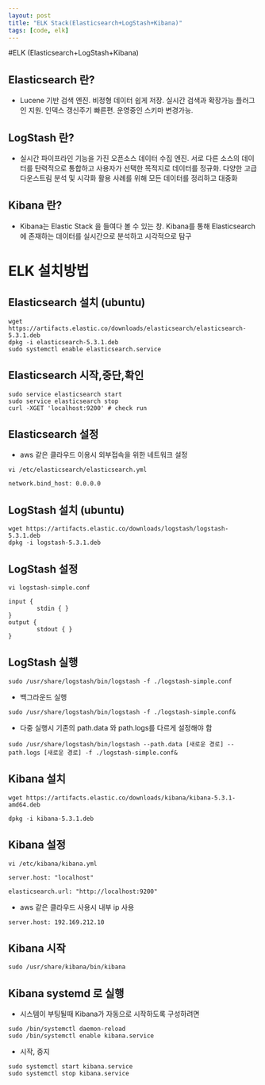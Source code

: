 ```yaml
---
layout: post
title: "ELK Stack(Elasticsearch+LogStash+Kibana)"
tags: [code, elk]
---
```


#ELK (Elasticsearch+LogStash+Kibana)

## Elasticsearch 란?
* Lucene 기반 검색 엔진. 비정형 데이터 쉽게 저장. 실시간 검색과 확장가능 플러그인 지원. 인덱스 갱신주기 빠른편. 운영중인 스키마 변경가능.

## LogStash 란?
* 실시간 파이프라인 기능을 가진 오픈소스 데이터 수집 엔진. 서로 다른 소스의 데이터를 탄력적으로 통합하고 사용자가 선택한 목적지로 데이터를 정규화. 다양한 고급 다운스트림 분석 및 시각화 활용 사례를 위해 모든 데이터를 정리하고 대중화

## Kibana 란?
* Kibana는 Elastic Stack 을 들여다 볼 수 있는 창. Kibana를 통해 Elasticsearch에 존재하는 데이터를 실시간으로 분석하고 시각적으로 탐구


# ELK 설치방법

## Elasticsearch 설치 (ubuntu)


```
wget https://artifacts.elastic.co/downloads/elasticsearch/elasticsearch-5.3.1.deb
dpkg -i elasticsearch-5.3.1.deb
sudo systemctl enable elasticsearch.service
```

## Elasticsearch 시작,중단,확인

```
sudo service elasticsearch start
sudo service elasticsearch stop
curl -XGET 'localhost:9200' # check run
```

## Elasticsearch 설정

* aws 같은 클라우드 이용시 외부접속을 위한 네트워크 설정

```
vi /etc/elasticsearch/elasticsearch.yml

network.bind_host: 0.0.0.0
```

## LogStash 설치 (ubuntu)

```
wget https://artifacts.elastic.co/downloads/logstash/logstash-5.3.1.deb
dpkg -i logstash-5.3.1.deb
```

## LogStash 설정

```
vi logstash-simple.conf
```

```
input {
        stdin { }
}
output {
        stdout { }
}
```

## LogStash 실행

```
sudo /usr/share/logstash/bin/logstash -f ./logstash-simple.conf
```

* 백그라운드 실행

```
sudo /usr/share/logstash/bin/logstash -f ./logstash-simple.conf&
```

* 다중 실행시 기존의 path.data 와 path.logs를 다르게 설정해야 함

```
sudo /usr/share/logstash/bin/logstash --path.data [새로운 경로] --path.logs [새로운 경로] -f ./logstash-simple.conf&
```

## Kibana 설치

```
wget https://artifacts.elastic.co/downloads/kibana/kibana-5.3.1-amd64.deb

dpkg -i kibana-5.3.1.deb
```

## Kibana 설정

```
vi /etc/kibana/kibana.yml
```

```
server.host: "localhost"

elasticsearch.url: "http://localhost:9200"
```
* aws 같은 클라우드 사용시 내부 ip 사용

```
server.host: 192.169.212.10
```

## Kibana 시작

```
sudo /usr/share/kibana/bin/kibana
```

## Kibana systemd 로 실행

* 시스템이 부팅될때 Kibana가 자동으로 시작하도록 구성하려면

```
sudo /bin/systemctl daemon-reload
sudo /bin/systemctl enable kibana.service
```

* 시작, 중지

```
sudo systemctl start kibana.service
sudo systemctl stop kibana.service
```

